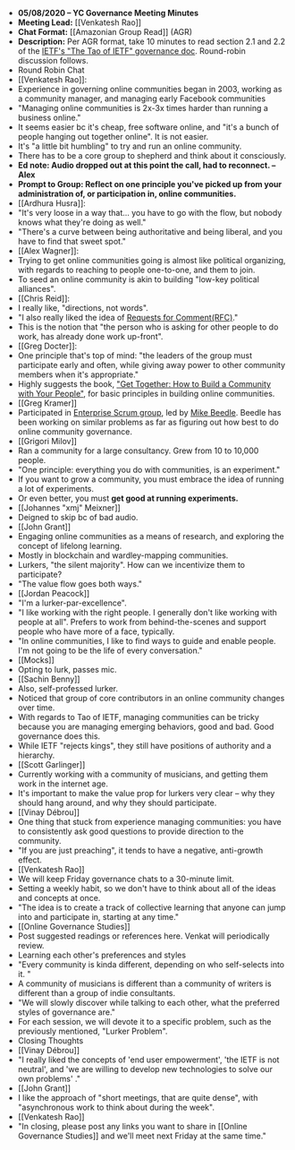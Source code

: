 - **05/08/2020 – YC Governance Meeting Minutes**
- **Meeting Lead:** [[Venkatesh Rao]]
- **Chat Format:** [[Amazonian Group Read]] (AGR)
- **Description:** Per AGR format, take 10 minutes to read section 2.1 and 2.2 of the [IETF's "The Tao of IETF" governance doc](https://www.ietf.org/about/participate/tao/#what). Round-robin discussion follows.
- Round Robin Chat
- [[Venkatesh Rao]]:
- Experience in governing online communities began in 2003, working as a community manager, and managing early Facebook communities
- "Managing online communities is 2x-3x times harder than running a business online."
- It seems easier bc it's cheap, free software online, and "it's a bunch of people hanging out together online". It is not easier.
- It's "a little bit humbling" to try and run an online community.
- There has to be a core group to shepherd and think about it consciously.
- __Ed note: Audio dropped out at this point the call, had to reconnect. – Alex__
- **Prompt to Group: Reflect on one principle you've picked up from your administration of, or participation in, online communities.**
- [[Ardhura Husra]]:
- "It's very loose in a way that... you have to go with the flow, but nobody knows what they're doing as well."
- "There's a curve between being authoritative and being liberal, and you have to find that sweet spot."
- [[Alex Wagner]]:
- Trying to get online communities going is almost like political organizing, with regards to reaching to people one-to-one, and them to join.
- To seed an online community is akin to building "low-key political alliances".
- [[Chris Reid]]:
- I really like, "directions, not words".
- "I also really liked the idea of [Requests for Comment(RFC)](https://www.ietf.org/about/participate/tao/#rfcs)."
- This is the notion that "the person who is asking for other people to do work, has already done work up-front".
- [[Greg Docter]]:
- One principle that's top of mind: "the leaders of the group must participate early and often, while giving away power to other community members when it's appropriate."
- Highly suggests the book, ["Get Together: How to Build a Community with Your People"](https://www.amazon.com/Get-Together-build-community-people/dp/1732265194), for basic principles in building online communities.
- [[Greg Kramer]]
- Participated in [Enterprise Scrum group](http://www.enterprisescrum.com/), led by [Mike Beedle](https://en.wikipedia.org/wiki/Mike_Beedle). Beedle has been working on similar problems as far as figuring out how best to do online community governance.
- [[Grigori Milov]]
- Ran a community for a large consultancy. Grew from 10 to 10,000 people.
- "One principle: everything you do with communities, is an experiment."
- If you want to grow a community, you must embrace the idea of running a lot of experiments.
- Or even better, you must __get good at running experiments.__
- [[Johannes "xmj" Meixner]]
- Deigned to skip bc of bad audio.
- [[John Grant]]
- Engaging online communities as a means of research, and exploring the concept of lifelong learning.
- Mostly in blockchain and wardley-mapping communities.
- Lurkers, "the silent majority". How can we incentivize them to participate?
- "The value flow goes both ways."
- [[Jordan Peacock]]
- "I'm a lurker-par-excellence".
- "I like working with the right people. I generally don't like working with people at all". Prefers to work from behind-the-scenes and support people who have more of a face, typically.
- "In online communities, I like to find ways to guide and enable people. I'm not going to be the life of every conversation."
- [[Mocks]]
- Opting to lurk, passes mic.
- [[Sachin Benny]]
- Also, self-professed lurker.
- Noticed that group of core contributors in an online community changes over time.
- With regards to Tao of IETF, managing communities can be tricky because you are managing emerging behaviors, good and bad. Good governance does this.
- While IETF "rejects kings", they still have positions of authority and a hierarchy.
- [[Scott Garlinger]]
- Currently working with a community of musicians, and getting them work in the internet age.
- It's important to make the value prop for lurkers very clear – why they should hang around, and why they should participate.
- [[Vinay Débrou]]
- One thing that stuck from experience managing communities: you have to consistently ask good questions to provide direction to the community.
- "If you are just preaching", it tends to have a negative, anti-growth effect.
- [[Venkatesh Rao]]
- We will keep Friday governance chats to a 30-minute limit.
- Setting a weekly habit, so we don't have to think about all of the ideas and concepts at once.
- "The idea is to create a track of collective learning that anyone can jump into and participate in, starting at any time."
- [[Online Governance Studies]]
- Post suggested readings or references here. Venkat will periodically review.
- Learning each other's preferences and styles
- "Every community is kinda different, depending on who self-selects into it. "
- A community of musicians is different than a community of writers is different than a group of indie consultants.
- "We will slowly discover while talking to each other, what the preferred styles of governance are."
- For each session, we will devote it to a specific problem, such as the previously mentioned, "Lurker Problem".
- Closing Thoughts
- [[Vinay Débrou]]
- "I really liked the concepts of 'end user empowerment', 'the IETF is not neutral', and 'we are willing to develop new technologies to solve our own problems' ."
- [[John Grant]]
- I like the approach of "short meetings, that are quite dense", with "asynchronous work to think about during the week".
- [[Venkatesh Rao]]
- "In closing, please post any links you want to share in [[Online Governance Studies]] and we'll meet next Friday at the same time."
